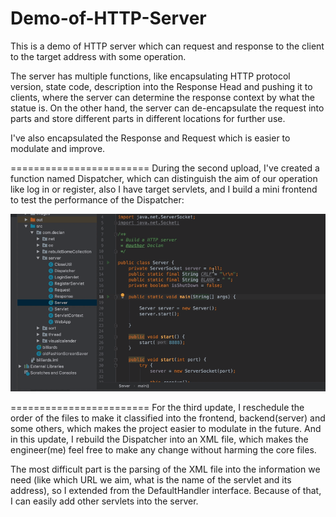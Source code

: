 # Demo-of-HTTP-Server
This is a demo of HTTP server which can request and response to the client to the target address with some operation. 

The server has multiple functions, like encapsulating HTTP protocol version, state code, description into the Response Head and pushing it to clients, where the server can determine the response context by what the statue is. On the other hand, the server can de-encapsulate the request into parts and store different parts in different locations for further use. 

I've also encapsulated the Response and Request which is easier to modulate and improve. 

========================
During the second upload, I've created a function named Dispatcher, which can distinguish the aim of our operation like log in or register, also I have target servlets, and I build a mini frontend to test the performance of the Dispatcher: 

![image](https://github.com/DeclanFang/Demo-of-HTTP-Server/blob/master/DemoPre/Demo01.gif)

========================
For the third update, I reschedule the order of the files to make it classified into the frontend, backend(server) and some others, which makes the project easier to modulate in the future. And in this update, I rebuild the Dispatcher into an XML file, which makes the engineer(me) feel free to make any change without harming the core files. 

The most difficult part is the parsing of the XML file into the information we need (like which URL we aim, what is the name of the servlet and its address), so I extended from the DefaultHandler interface. Because of that, I can easily add other servlets into the server. 
